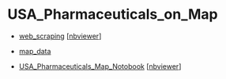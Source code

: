 # USA_Pharmaceuticals_on_Map



- [web_scraping](https://github.com/Yousuf28/US_Pharmaceutical_Map/blob/master/us_pharma_308.ipynb)
 [[nbviewer](https://nbviewer.jupyter.org/github/Yousuf28/US_Pharmaceutical_Map/blob/master/us_pharma_308.ipynb)]
 
- [map_data](https://github.com/Yousuf28/US_Pharmaceutical_Map/blob/master/final_list/us_pharma_map/us_pharma_02_map_top.csv)


- [USA_Pharmaceuticals_Map_Notobook](https://github.com/Yousuf28/US_Pharmaceutical_Map/blob/master/final_list/us_pharma_map/us_pharma_map.ipynb)
 [[nbviewer](https://nbviewer.jupyter.org/github/Yousuf28/US_Pharmaceutical_Map/blob/master/final_list/us_pharma_map/us_pharma_map.ipynb)]
 




